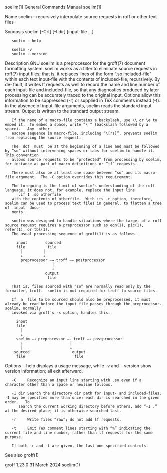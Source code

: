 soelim(1)							    General Commands Manual							     soelim(1)

Name
       soelim - recursively interpolate source requests in roff or other text files

Synopsis
       soelim [-Crt] [-I dir] [input-file ...]

       soelim --help

       soelim -v
       soelim --version

Description
       GNU  soelim  is	a  preprocessor	 for  the groff(7) document formatting system.	soelim works as a filter to eliminate source requests in roff(7) input
       files; that is, it replaces lines of the form “.so included-file” within each text input-file with the contents of included-file, recursively.  By  de‐
       fault, it writes lf requests as well to record the name and line number of each input-file and included-file, so that any diagnostics produced by later
       processing  can	be  accurately traced to the original input.  Options allow this information to be suppressed (-r) or supplied in TeX comments instead
       (-t).  In the absence of input-file arguments, soelim reads the standard input stream.  Output is written to the standard output stream.

       If the name of a macro-file contains a backslash, use \\ or \e to embed it.  To embed a space, write “\ ” (backslash followed by a space).   Any	 other
       escape sequence in macro-file, including “\[rs]”, prevents soelim from replacing the source request.

       The  dot	 must  be at the beginning of a line and must be followed by “so” without intervening spaces or tabs for soelim to handle it.  This convention
       allows source requests to be “protected” from processing by soelim, for instance as part of macro definitions or “if” requests.

       There must also be at least one space between “so” and its macro-file argument.	The -C option overrides this requirement.

       The foregoing is the limit of soelim's understanding of the roff language; it does not, for example, replace the input line
	      .if 1 .so otherfile
       with the contents of otherfile.	With its -r option, therefore, soelim can be used to process text files in general, to flatten a tree of  input	 docu‐
       ments.

       soelim was designed to handle situations where the target of a roff source request requires a preprocessor such as eqn(1), pic(1), refer(1), or tbl(1).
       The usual processing sequence of groff(1) is as follows.

		 input	      sourced
		 file	       file
		   ⎪		 ⎪
		   ↓		 ↓
	       preprocessor ⎯→ troff ⎯→ postprocessor
					     ⎪
					     ↓
					  output
					   file

       That is, files sourced with “so” are normally read only by the formatter, troff.	 soelim is not required for troff to source files.

       If  a  file to be sourced should also be preprocessed, it must already be read before the input file passes through the preprocessor.  soelim, normally
       invoked via groff's -s option, handles this.

		 input
		 file
		   ⎪
		   ↓
		 soelim ⎯→ preprocessor ⎯→ troff ⎯→ postprocessor
		   ↑					 ⎪
		   ⎪					 ↓
		sourced				      output
		 file				       file

Options
       --help displays a usage message, while -v and --version show version information; all exit afterward.

       -C     Recognize an input line starting with .so even if a character other than a space or newline follows.

       -I dir Search the directory dir path for input- and included-files.  -I may be specified more than once; each dir is searched in the given  order.   To
	      search the current working directory before others, add “-I .” at the desired place; it is otherwise searched last.

       -r     Write files “raw”; do not add lf requests.

       -t     Emit TeX comment lines starting with “%” indicating the current file and line number, rather than lf requests for the same purpose.

       If both -r and -t are given, the last one specified controls.

See also
       groff(1)

groff 1.23.0								 31 March 2024								     soelim(1)
